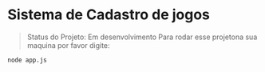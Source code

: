 <h1>Sistema de Cadastro de jogos</h1>

> Status do Projeto: Em desenvolvimento
Para rodar esse projetona sua maquina por favor digite:

```
node app.js
```


